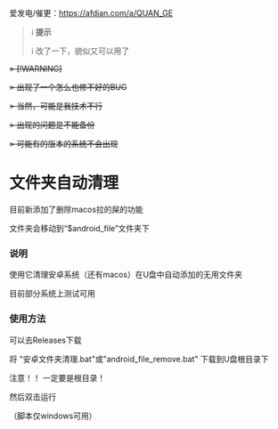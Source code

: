 爱发电/催更：https://afdian.com/a/QUAN_GE

> &#x2139;&#xfe0f; **提示**
> 
> &#x2139;&#xfe0f; 改了一下，貌似又可以用了

~~> [!WARNING]~~

~~> 出现了一个怎么也修不好的BUG~~

~~> 当然，可能是我技术不行~~

~~> 出现的问题是不能备份~~

~~> 可能有的版本的系统不会出现~~

# 文件夹自动清理

目前新添加了删除macos拉的屎的功能

文件夹会移动到“$android_file”文件夹下

### 说明

使用它清理安卓系统（还有macos）在U盘中自动添加的无用文件夹

目前部分系统上测试可用

### 使用方法

可以去Releases下载

将 "安卓文件夹清理.bat"或"android_file_remove.bat" 下载到U盘根目录下

注意！！  一定要是根目录！

然后双击运行

（脚本仅windows可用）
